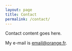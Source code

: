 ```yaml
---
layout: page
title: Contact
permalink: /contact/
---
```


Contact content goes here.

My e-mail is [email@orange.fr](mailto:delaporte.maxime@orange.fr).
